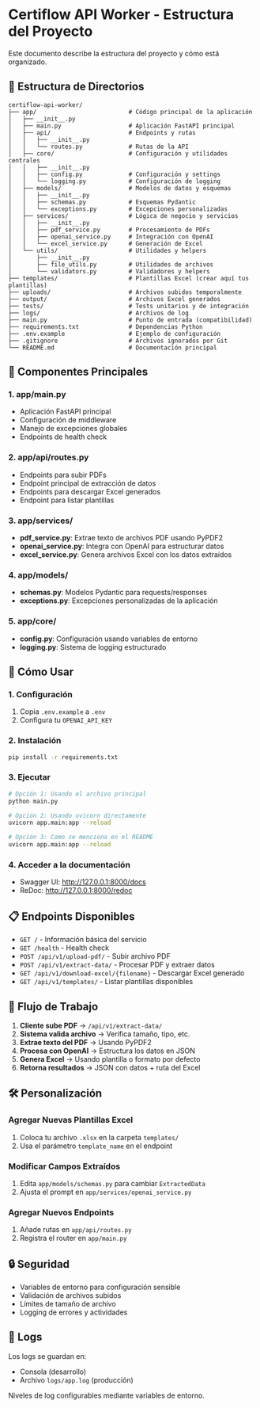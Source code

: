 # Certiflow API Worker - Estructura del Proyecto

Este documento describe la estructura del proyecto y cómo está organizado.

## 📁 Estructura de Directorios

```
certiflow-api-worker/
├── app/                          # Código principal de la aplicación
│   ├── __init__.py
│   ├── main.py                   # Aplicación FastAPI principal
│   ├── api/                      # Endpoints y rutas
│   │   ├── __init__.py
│   │   └── routes.py             # Rutas de la API
│   ├── core/                     # Configuración y utilidades centrales
│   │   ├── __init__.py
│   │   ├── config.py             # Configuración y settings
│   │   └── logging.py            # Configuración de logging
│   ├── models/                   # Modelos de datos y esquemas
│   │   ├── __init__.py
│   │   ├── schemas.py            # Esquemas Pydantic
│   │   └── exceptions.py         # Excepciones personalizadas
│   ├── services/                 # Lógica de negocio y servicios
│   │   ├── __init__.py
│   │   ├── pdf_service.py        # Procesamiento de PDFs
│   │   ├── openai_service.py     # Integración con OpenAI
│   │   └── excel_service.py      # Generación de Excel
│   └── utils/                    # Utilidades y helpers
│       ├── __init__.py
│       ├── file_utils.py         # Utilidades de archivos
│       └── validators.py         # Validadores y helpers
├── templates/                    # Plantillas Excel (crear aquí tus plantillas)
├── uploads/                      # Archivos subidos temporalmente
├── output/                       # Archivos Excel generados
├── tests/                        # Tests unitarios y de integración
├── logs/                         # Archivos de log
├── main.py                       # Punto de entrada (compatibilidad)
├── requirements.txt              # Dependencias Python
├── .env.example                  # Ejemplo de configuración
├── .gitignore                    # Archivos ignorados por Git
└── README.md                     # Documentación principal
```

## 🔧 Componentes Principales

### 1. **app/main.py**
- Aplicación FastAPI principal
- Configuración de middleware
- Manejo de excepciones globales
- Endpoints de health check

### 2. **app/api/routes.py**
- Endpoints para subir PDFs
- Endpoint principal de extracción de datos
- Endpoints para descargar Excel generados
- Endpoint para listar plantillas

### 3. **app/services/**
- **pdf_service.py**: Extrae texto de archivos PDF usando PyPDF2
- **openai_service.py**: Integra con OpenAI para estructurar datos
- **excel_service.py**: Genera archivos Excel con los datos extraídos

### 4. **app/models/**
- **schemas.py**: Modelos Pydantic para requests/responses
- **exceptions.py**: Excepciones personalizadas de la aplicación

### 5. **app/core/**
- **config.py**: Configuración usando variables de entorno
- **logging.py**: Sistema de logging estructurado

## 🚀 Cómo Usar

### 1. Configuración
1. Copia `.env.example` a `.env`
2. Configura tu `OPENAI_API_KEY`

### 2. Instalación
```bash
pip install -r requirements.txt
```

### 3. Ejecutar
```bash
# Opción 1: Usando el archivo principal
python main.py

# Opción 2: Usando uvicorn directamente
uvicorn app.main:app --reload

# Opción 3: Como se menciona en el README
uvicorn app.main:app --reload
```

### 4. Acceder a la documentación
- Swagger UI: http://127.0.0.1:8000/docs
- ReDoc: http://127.0.0.1:8000/redoc

## 📋 Endpoints Disponibles

- `GET /` - Información básica del servicio
- `GET /health` - Health check
- `POST /api/v1/upload-pdf/` - Subir archivo PDF
- `POST /api/v1/extract-data/` - Procesar PDF y extraer datos
- `GET /api/v1/download-excel/{filename}` - Descargar Excel generado
- `GET /api/v1/templates/` - Listar plantillas disponibles

## 🎯 Flujo de Trabajo

1. **Cliente sube PDF** → `/api/v1/extract-data/`
2. **Sistema valida archivo** → Verifica tamaño, tipo, etc.
3. **Extrae texto del PDF** → Usando PyPDF2
4. **Procesa con OpenAI** → Estructura los datos en JSON
5. **Genera Excel** → Usando plantilla o formato por defecto
6. **Retorna resultados** → JSON con datos + ruta del Excel

## 🛠️ Personalización

### Agregar Nuevas Plantillas Excel
1. Coloca tu archivo `.xlsx` en la carpeta `templates/`
2. Usa el parámetro `template_name` en el endpoint

### Modificar Campos Extraídos
1. Edita `app/models/schemas.py` para cambiar `ExtractedData`
2. Ajusta el prompt en `app/services/openai_service.py`

### Agregar Nuevos Endpoints
1. Añade rutas en `app/api/routes.py`
2. Registra el router en `app/main.py`

## 🔒 Seguridad

- Variables de entorno para configuración sensible
- Validación de archivos subidos
- Límites de tamaño de archivo
- Logging de errores y actividades

## 📝 Logs

Los logs se guardan en:
- Consola (desarrollo)
- Archivo `logs/app.log` (producción)

Niveles de log configurables mediante variables de entorno.
